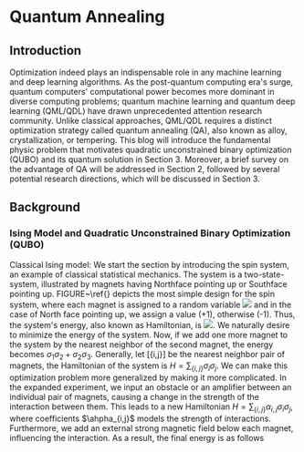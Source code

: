 # Quantum Annealing
## Introduction
Optimization indeed plays an indispensable role in any machine learning and deep learning algorithms. As the post-quantum computing era's surge, quantum computers' computational power becomes more dominant in diverse computing problems; quantum machine learning and quantum deep learning (QML/QDL) have drawn unprecedented attention research community. Unlike classical approaches, QML/QDL requires a distinct optimization strategy called quantum annealing (QA), also known as alloy, crystallization, or tempering. This blog will introduce the fundamental physic problem that motivates quadratic unconstrained binary optimization (QUBO) and its quantum solution in Section 3. Moreover, a brief survey on the advantage of QA will be addressed in Section 2, followed by several potential research directions, which will be discussed in Section 3.

## Background
### Ising Model and Quadratic Unconstrained Binary Optimization (QUBO)
Classical Ising model: We start the section by introducing the spin system, an example of classical statistical mechanics. The system is a two-state-system, illustrated by magnets having Northface pointing up or Southface pointing up. FIGURE~\ref{} depicts the most simple design for the spin system, where each magnet is assigned to a random variable <img src="https://render.githubusercontent.com/render/math?math=\sigma_i"> and in the case of North face pointing up, we assign a value \(+1\), otherwise \(-1\). Thus, the system's energy, also known as Hamiltonian, is <img src="https://render.githubusercontent.com/render/math?math=\sigma_1 \sigma_2">. We naturally desire to minimize the energy of the system. Now, if we add one more magnet to the system by the nearest neighbor of the second magnet, the energy becomes $\sigma_1 \sigma_2 + \sigma_2 \sigma_3$. Generally, let \[\{i,j\}\] be the nearest neighbor pair of magnets, the Hamiltonian of the system is $H = \sum_{\{i,j\}}\sigma_i \sigma_j$. We can make this optimization problem more generalized by making it more complicated. In the expanded experiment, we input an obstacle or an amplifier between an individual pair of magnets, causing a change in the strength of the interaction between them. This leads to a new Hamiltonian $H = \sum_{\{i,j\}} \alpha_{i,j} \sigma_i \sigma_j$, where coefficients $\ahpha_{i,j}$ models the strength of interactions. Furthermore, we add an external strong magnetic field below each magnet, influencing the interaction. As a result, the final energy is as follows 
